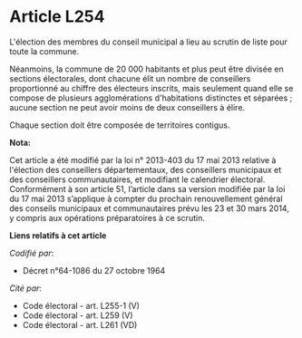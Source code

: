 # Article L254

L'élection des membres du conseil municipal a lieu au scrutin de liste pour toute la commune.

Néanmoins, la commune de 20 000 habitants et plus peut être divisée en sections électorales, dont chacune élit un nombre de
conseillers proportionné au chiffre des électeurs inscrits, mais seulement quand elle se compose de plusieurs agglomérations
d'habitations distinctes et séparées ; aucune section ne peut avoir moins de deux conseillers à élire.

Chaque section doit être composée de territoires contigus.

**Nota:**

Cet article a été modifié par la loi n° 2013-403 du 17 mai 2013 relative à l'élection des conseillers départementaux, des
conseillers municipaux et des conseillers communautaires, et modifiant le calendrier électoral. Conformément à son article
51, l’article dans sa version modifiée par la loi du 17 mai 2013 s’applique à compter du prochain renouvellement général des
conseils municipaux et communautaires prévu les 23 et 30 mars 2014, y compris aux opérations préparatoires à ce scrutin.

**Liens relatifs à cet article**

_Codifié par_:

  - Décret n°64-1086 du 27 octobre 1964

_Cité par_:

  - Code électoral - art. L255-1 (V)
  - Code électoral - art. L259 (V)
  - Code électoral - art. L261 (VD)
